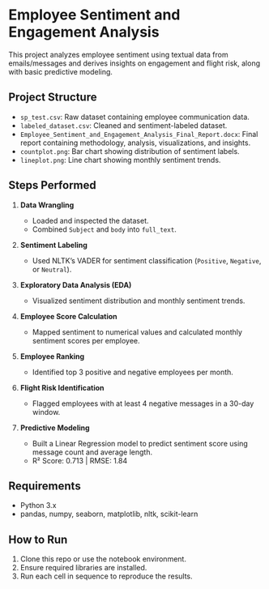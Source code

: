 # Employee Sentiment and Engagement Analysis

This project analyzes employee sentiment using textual data from emails/messages and derives insights on engagement and flight risk, along with basic predictive modeling.

## Project Structure

- `sp_test.csv`: Raw dataset containing employee communication data.
- `labeled_dataset.csv`: Cleaned and sentiment-labeled dataset.
- `Employee_Sentiment_and_Engagement_Analysis_Final_Report.docx`: Final report containing methodology, analysis, visualizations, and insights.
- `countplot.png`: Bar chart showing distribution of sentiment labels.
- `lineplot.png`: Line chart showing monthly sentiment trends.

## Steps Performed

1. **Data Wrangling**
   - Loaded and inspected the dataset.
   - Combined `Subject` and `body` into `full_text`.

2. **Sentiment Labeling**
   - Used NLTK’s VADER for sentiment classification (`Positive`, `Negative`, or `Neutral`).

3. **Exploratory Data Analysis (EDA)**
   - Visualized sentiment distribution and monthly sentiment trends.

4. **Employee Score Calculation**
   - Mapped sentiment to numerical values and calculated monthly sentiment scores per employee.

5. **Employee Ranking**
   - Identified top 3 positive and negative employees per month.

6. **Flight Risk Identification**
   - Flagged employees with at least 4 negative messages in a 30-day window.

7. **Predictive Modeling**
   - Built a Linear Regression model to predict sentiment score using message count and average length.
   - R² Score: 0.713 | RMSE: 1.84

## Requirements

- Python 3.x
- pandas, numpy, seaborn, matplotlib, nltk, scikit-learn

## How to Run

1. Clone this repo or use the notebook environment.
2. Ensure required libraries are installed.
3. Run each cell in sequence to reproduce the results.
